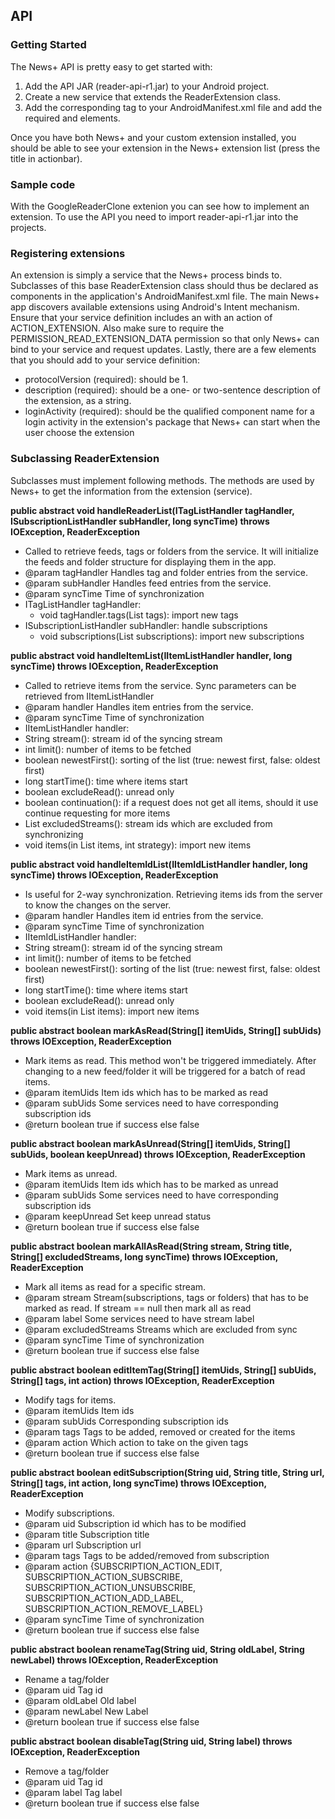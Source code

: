 API
---

### Getting Started
The News+ API is pretty easy to get started with:

1. Add the API JAR (reader-api-r1.jar) to your Android project.
2. Create a new service that extends the ReaderExtension class.
3. Add the corresponding <service> tag to your AndroidManifest.xml file and add the required <intent-filter> and <meta-data> elements.

Once you have both News+ and your custom extension installed, you should be able to see your extension in the News+ extension list (press the title in actionbar).

### Sample code
With the GoogleReaderClone extenion you can see how to implement an extension. To use the API you need to import reader-api-r1.jar into the projects.

### Registering extensions
An extension is simply a service that the News+ process binds to. Subclasses of this base ReaderExtension class should thus be declared as <service> components in the application's AndroidManifest.xml file.
The main News+ app discovers available extensions using Android's Intent mechanism. Ensure that your service definition includes an <intent-filter> with an action of ACTION_EXTENSION. Also make sure to require the PERMISSION_READ_EXTENSION_DATA permission so that only News+ can bind to your service and request updates. Lastly, there are a few <meta-data> elements that you should add to your service definition:

* protocolVersion (required): should be 1.
* description (required): should be a one- or two-sentence description of the extension, as a string.
* loginActivity (required): should be the qualified component name for a login activity in the extension's package that News+ can start when the user choose the extension

### Subclassing ReaderExtension
Subclasses must implement following methods. The methods are used by News+ to get the information from the extension (service). 

**public abstract void handleReaderList(ITagListHandler tagHandler, ISubscriptionListHandler subHandler, long syncTime) throws IOException, ReaderException**
* Called to retrieve feeds, tags or folders from the service. It will initialize the feeds and folder structure for displaying them in the app.
 * @param tagHandler 	Handles tag and folder entries from the service.
 * @param subHandler 	Handles feed entries from the service.
 * @param syncTime 		Time of synchronization
* ITagListHandler tagHandler: 
  * void tagHandler.tags(List<ITag> tags): import new tags
* ISubscriptionListHandler subHandler: handle subscriptions
  * void subscriptions(List<ISubscription> subscriptions): import new subscriptions

**public abstract void handleItemList(IItemListHandler handler, long syncTime) throws IOException, ReaderException**
* Called to retrieve items from the service. Sync parameters can be retrieved from IItemListHandler
 * @param handler 	Handles item entries from the service.
 * @param syncTime 	Time of synchronization
* IItemListHandler handler:
 * String stream(): stream id of the syncing stream
 * int limit(): number of items to be fetched
 * boolean newestFirst(): sorting of the list (true: newest first, false: oldest first)
 * long startTime(): time where items start
 * boolean excludeRead(): unread only
 * boolean continuation(): if a request does not get all items, should it use continue requesting for more items
 * List<String> excludedStreams(): stream ids which are excluded from synchronizing
 * void items(in List<IItem> items, int strategy): import new items

**public abstract void handleItemIdList(IItemIdListHandler handler, long syncTime) throws IOException, ReaderException**
* Is useful for 2-way synchronization. Retrieving items ids from the server to know the changes on the server.
 * @param handler 	Handles item id entries from the service.
 * @param syncTime 		Time of synchronization
* IItemIdListHandler handler: 
 * String stream(): stream id of the syncing stream
 * int limit(): number of items to be fetched
 * boolean newestFirst(): sorting of the list (true: newest first, false: oldest first)
 * long startTime(): time where items start
 * boolean excludeRead(): unread only
 * void items(in List<IItem> items): import new items

**public abstract boolean markAsRead(String[] itemUids, String[] subUids) throws IOException, ReaderException**
* Mark items as read. This method won't be triggered immediately. After changing to a new feed/folder it will be triggered for a batch of read items.
 * @param itemUids 	Item ids which has to be marked as read
 * @param subUids 	Some services need to have corresponding subscription ids
 * @return boolean 	true if success else false

**public abstract boolean markAsUnread(String[] itemUids, String[] subUids, boolean keepUnread) throws IOException, ReaderException**
* Mark items as unread.
 * @param itemUids 		Item ids which has to be marked as unread
 * @param subUids 		Some services need to have corresponding subscription ids
 * @param keepUnread 	Set keep unread status
 * @return boolean 	true if success else false

**public abstract boolean markAllAsRead(String stream, String title, String[] excludedStreams, long syncTime) throws IOException, ReaderException**
* Mark all items as read for a specific stream.
 * @param stream 		Stream(subscriptions, tags or folders) that has to be marked as read. If stream == null then mark all as read
 * @param label 		Some services need to have stream label
 * @param excludedStreams Streams which are excluded from sync
 * @param syncTime 		Time of synchronization
 * @return boolean 	true if success else false

**public abstract boolean editItemTag(String[] itemUids, String[] subUids, String[] tags, int action) throws IOException, ReaderException**
* Modify tags for items.
 * @param itemUids 		Item ids
 * @param subUids 		Corresponding subscription ids
 * @param tags 		  Tags to be added, removed or created for the items
 * @param action  Which action to take on the given tags
 * @return boolean 	true if success else false

**public abstract boolean editSubscription(String uid, String title, String url, String[] tags, int action, long syncTime) throws IOException, ReaderException**
* Modify subscriptions.
 * @param uid 			Subscription id which has to be modified
 * @param title 		Subscription title
 * @param url 			Subscription url
 * @param tags 			Tags to be added/removed from subscription
 * @param action 		{SUBSCRIPTION_ACTION_EDIT, SUBSCRIPTION_ACTION_SUBSCRIBE, SUBSCRIPTION_ACTION_UNSUBSCRIBE, SUBSCRIPTION_ACTION_ADD_LABEL, SUBSCRIPTION_ACTION_REMOVE_LABEL}
 * @param syncTime 		Time of synchronization
 * @return boolean 	true if success else false

**public abstract boolean renameTag(String uid, String oldLabel, String newLabel) throws IOException, ReaderException**
* Rename a tag/folder
 * @param uid 			Tag id
 * @param oldLabel 		Old label
 * @param newLabel 		New Label
 * @return boolean 	true if success else false

**public abstract boolean disableTag(String uid, String label) throws IOException, ReaderException**
* Remove a tag/folder
 * @param uid 			Tag id
 * @param label 		Tag label
 * @return boolean 	true if success else false

